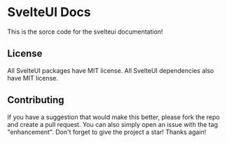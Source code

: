 # SvelteUI Docs

This is the sorce code for the svelteui documentation!

## License

All SvelteUI packages have MIT license. All SvelteUI dependencies also have MIT license.

## Contributing

If you have a suggestion that would make this better, please fork the repo and create a pull request. You can also simply open an issue with the tag "enhancement".
Don't forget to give the project a star! Thanks again!
